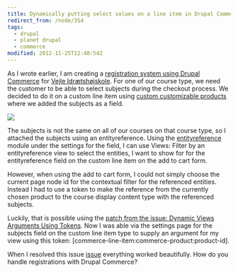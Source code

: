 ```yaml
---
title: Dynamically putting select values on a line item in Drupal Commerce
redirect_from: /node/354
tags:
  - drupal
  - planet drupal
  - commerce
modified: 2012-11-25T12:40:54Z
---
```


As I wrote earlier, I am creating a [registration system using Drupal Commerce](http://larsolesen.dk/node/353) for [Vejle Idrætshøjskole](http://vih.dk). For one of our course type, we need the customer to be able to select subjects during the checkout process. We decided to do it on a custom line item using [custom customizable products](http://drupal.org/project/commerce_custom_product) where we added the subjects as a field.

![](https://larsolesen.dk/sites/larsolesen.dk/files/skaermbillede_2012-10-29_kl._13.42.28.png)

The subjects is not the same on all of our courses on that course type, so I attached the subjects using an entityreference. Using the [entityreference](http://drupal.org/project/entityreference) module under the settings for the field, I can use Views: Filter by an entityreference view to select the entities, I want to show for for the entityreference field on the custom line item on the add to cart form.

However, when using the add to cart form, I could not simply choose the current page node id for the contextual filter for the referenced entities. Instead I had to use a token to make the reference from the currently chosen product to the course display content type with the referenced subjects.

Luckily, that is possible using the [patch from the issue: Dynamic Views Arguments Using Tokens](http://drupal.org/node/1699378). Now I was able via the settings page for the subjects field on the custom line item type to supply an argument for my view using this token: \[commerce-line-item:commerce-product:product-id\].

When I resolved this issue [issue](http://drupal.org/node/1826676) everything worked beautifully. How do you handle registrations with Drupal Commerce?
